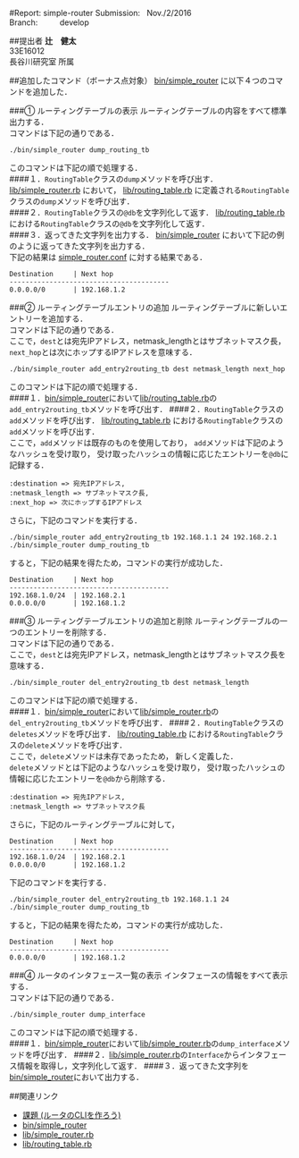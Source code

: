 #Report: simple-router
Submission: &nbsp; Nov./2/2016<br>
Branch: &nbsp;&nbsp;&nbsp;&nbsp;&nbsp;&nbsp;&nbsp;&nbsp; develop<br>






##提出者
<B>辻　健太</B><br>
33E16012<br>
長谷川研究室 所属<br>






##追加したコマンド（ボーナス点対象）
[bin/simple_router](bin/simple_router)
に以下４つのコマンドを追加した．<br>

###① ルーティングテーブルの表示
ルーティングテーブルの内容をすべて標準出力する．<br>
コマンドは下記の通りである．<br>
```
./bin/simple_router dump_routing_tb
```
このコマンドは下記の順で処理する．<br>
####１．`RoutingTable`クラスの`dump`メソッドを呼び出す．
[lib/simple_router.rb](lib/simple_router.rb)
において，
[lib/routing_table.rb](lib/routing_table.rb)
に定義される`RoutingTable`クラスの`dump`メソッドを呼び出す．<br>
####２．`RoutingTable`クラスの`@db`を文字列化して返す．
[lib/routing_table.rb](lib/routing_table.rb)
における`RoutingTable`クラスの`@db`を文字列化して返す．<br>
####３．返ってきた文字列を出力する．
[bin/simple_router](bin/simple_router)
において下記の例のように返ってきた文字列を出力する．<br>
下記の結果は
[simple_router.conf](simple_router.conf)
に対する結果である．<br>
```
Destination     | Next hop
----------------------------------------
0.0.0.0/0       | 192.168.1.2
```



###② ルーティングテーブルエントリの追加
ルーティングテーブルに新しいエントリーを追加する．<br>
コマンドは下記の通りである．<br>
ここで，`dest`とは宛先IPアドレス，netmask_lengthとはサブネットマスク長，`next_hop`とは次にホップするIPアドレスを意味する．<br>
```
./bin/simple_router add_entry2routing_tb dest netmask_length next_hop
```
このコマンドは下記の順で処理する．<br>
####１．[bin/simple_router](bin/simple_router)において[lib/routing_table.rb](lib/routing_table.rb)の`add_entry2routing_tb`メソッドを呼び出す．
####２．`RoutingTable`クラスの`add`メソッドを呼び出す．
[lib/routing_table.rb](lib/routing_table.rb)
における`RoutingTable`クラスの`add`メソッドを呼び出す．<br>
ここで，`add`メソッドは既存のものを使用しており，
`add`メソッドは下記のようなハッシュを受け取り，
受け取ったハッシュの情報に応じたエントリーを`@db`に記録する．<br>
```
:destination => 宛先IPアドレス,
:netmask_length => サブネットマスク長,
:next_hop => 次にホップするIPアドレス
```
さらに，下記のコマンドを実行する．<br>
```
./bin/simple_router add_entry2routing_tb 192.168.1.1 24 192.168.2.1
./bin/simple_router dump_routing_tb
```
すると，下記の結果を得たため，コマンドの実行が成功した．<br>
```
Destination     | Next hop
----------------------------------------
192.168.1.0/24  | 192.168.2.1
0.0.0.0/0       | 192.168.1.2
```



###③ ルーティングテーブルエントリの追加と削除
ルーティングテーブルの一つのエントリーを削除する．<br>
コマンドは下記の通りである．<br>
ここで，`dest`とは宛先IPアドレス，netmask_lengthとはサブネットマスク長を意味する．<br>
```
./bin/simple_router del_entry2routing_tb dest netmask_length
```
このコマンドは下記の順で処理する．<br>
####１．[bin/simple_router](bin/simple_router)において[lib/simple_router.rb](lib/simple_router.rb)の`del_entry2routing_tb`メソッドを呼び出す．
####２．`RoutingTable`クラスの`deletes`メソッドを呼び出す．
[lib/routing_table.rb](lib/routing_table.rb)
における`RoutingTable`クラスの`delete`メソッドを呼び出す．<br>
ここで，`delete`メソッドは未存であったため，
新しく定義した．<br>
`delete`メソッドとは下記のようなハッシュを受け取り，
受け取ったハッシュの情報に応じたエントリーを`@db`から削除する．<br>
```
:destination => 宛先IPアドレス,
:netmask_length => サブネットマスク長
```
さらに，下記のルーティングテーブルに対して，
```
Destination     | Next hop
----------------------------------------
192.168.1.0/24  | 192.168.2.1
0.0.0.0/0       | 192.168.1.2
```
下記のコマンドを実行する．<br>
```
./bin/simple_router del_entry2routing_tb 192.168.1.1 24
./bin/simple_router dump_routing_tb
```
すると，下記の結果を得たため，コマンドの実行が成功した．<br>
```
Destination     | Next hop
----------------------------------------
0.0.0.0/0       | 192.168.1.2
```





###④ ルータのインタフェース一覧の表示
インタフェースの情報をすべて表示する．<br>
コマンドは下記の通りである．<br>
```
./bin/simple_router dump_interface
```
このコマンドは下記の順で処理する．<br>
####１．[bin/simple_router](bin/simple_router)において[lib/simple_router.rb](lib/simple_router.rb)の`dump_interface`メソッドを呼び出す．
####２．[lib/simple_router.rb](lib/simple_router.rb)の`Interface`からインタフェース情報を取得し，文字列化して返す．
####３．返ってきた文字列を[bin/simple_router](bin/simple_router)において出力する．



##関連リンク
* [課題 (ルータのCLIを作ろう)](https://github.com/handai-trema/deck/blob/develop/week5/assignment_simple_router.md)
* [bin/simple_router](bin/simple_router)
* [lib/simple_router.rb](lib/simple_router.rb)
* [lib/routing_table.rb](lib/routing_table.rb)
